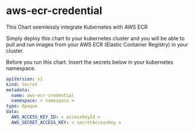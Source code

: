 # aws-ecr-credential

This Chart seemlessly integrate Kubernetes with AWS ECR

Simply deploy this chart to your kubernetes cluster and you will be able to pull and run images from your AWS ECR (Elastic Container Registry) in your cluster.

Before you run this chart. Insert the secrets below in your kubernetes namespace.
```yaml
apiVersion: v1
kind: Secret
metadata:
  name: aws-ecr-credential
  namespace: < namespace >
type: Opaque
data:
  AWS_ACCESS_KEY_ID: < accessKeyId >
  AWS_SECRET_ACCESS_KEY: < secretAccessKey >
```
